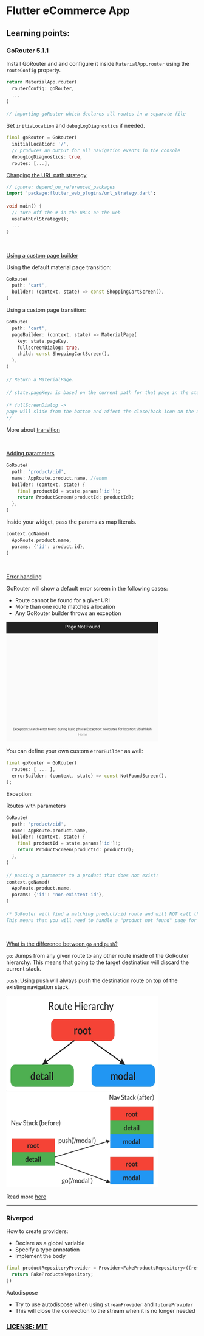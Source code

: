 # Flutter eCommerce App

## Learning points:

### GoRouter 5.1.1
Install GoRouter and and configure it inside `MaterialApp.router` using the `routeConfig` property.

``` Dart
return MaterialApp.router(
  routerConfig: goRouter,
  ...
)

// importing goRouter which declares all routes in a separate file
```

Set `initiaLocation` and `debugLogDiagnostics` if needed.

```dart
final goRouter = GoRouter(
  initialLocation: '/',
  // produces an output for all navigation events in the console
  debugLogDiagnostics: true,
  routes: [...],
```

<u>Changing the URL path strategy</u>
```dart
// ignore: depend_on_referenced_packages
import 'package:flutter_web_plugins/url_strategy.dart';

void main() {
  // turn off the # in the URLs on the web
  usePathUrlStrategy();
  ...
}
```
<br>

<u>Using a custom page builder</u>

Using the default material page transition:
```dart
GoRoute(
  path: 'cart',
  builder: (context, state) => const ShoppingCartScreen(),
)
```
Using a custom page transition:
```dart
GoRoute(
  path: 'cart',
  pageBuilder: (context, state) => MaterialPage(
    key: state.pageKey,
    fullscreenDialog: true,
    child: const ShoppingCartScreen(),
  ),
)

// Return a MaterialPage.

// state.pageKey: is based on the current path for that page in the stack of pages, so it will uniquely identify the page without having to hardcode a key or come up with one yourself

/* fullScreenDialog ->
page will slide from the bottom and affect the close/back icon on the appbar.
*/
```
More about [transition](https://docs.page/csells/go_router/transitions)

<br>

<u>Adding parameters</u>
```dart
GoRoute(
  path: 'product/:id',
  name: AppRoute.product.name, //enum
  builder: (context, state) {
    final productId = state.params['id']!;
    return ProductScreen(productId: productId);
  },
)
```

Inside your widget, pass the params as map literals.
```dart
context.goNamed(
  AppRoute.product.name,
  params: {'id': product.id},
)
```

<br>

<u>Error handling</u>

GoRouter will show a default error screen in the following cases:

- Route cannot be found for a giver URI
- More than one route matches a location
- Any GoRouter builder throws an exception

<img src="assets/goRouter_error.png" style="width: 400px" alt="default error page">

<br>

You can define your own custom `errorBuilder` as well:
```dart
final goRouter = GoRouter(
  routes: [ ... ],
  errorBuilder: (context, state) => const NotFoundScreen(),
);
```
Exception:

Routes with parameters
```dart
GoRoute(
  path: 'product/:id',
  name: AppRoute.product.name,
  builder: (context, state) {
    final productId = state.params['id']!;
    return ProductScreen(productId: productId);
  },
)

// passing a parameter to a product that does not exist:
context.goNamed(
  AppRoute.product.name,
  params: {'id': 'non-existent-id'},
)

/* GoRouter will find a matching product/:id route and will NOT call the errorBuilder.
This means that you will need to handle a "product not found" page for the ProductScreen.
```

<br>

<u>What is the difference between `go` and `push`?</u>

`go`: Jumps from any given route to any other route inside of the GoRouter hierarchy. This means that going to the target destination will discard the current stack.

`push`: Using push will always push the destination route on top of the existing navigation stack.

<img src="assets/goRouter_hierarchy.png" style="width: 400px; height: 250px" alt="goRouter hierarchy">
<img src="assets/goRouter_push_vs_go.png" style="width: 400px; height: 250px" alt="push vs go">

Read more [here]("https://codewithandrea.com/articles/flutter-navigation-gorouter-go-vs-push/")

<hr>


### Riverpod
How to create providers:

- Declare as a global variable
- Specify a type annotation
- Implement the body

``` Dart
final productRepositoryProvider = Provider<FakeProductsRepository>((ref) {
  return FakeProductsRepository;
})
```

Autodispose
- Try to use autodispose when using `streamProvider` and `futureProvider`
- This will close the coneection to the stream when it is no longer needed


### [LICENSE: MIT](../LICENSE.md)
